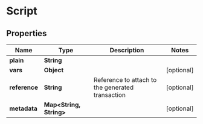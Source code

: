 

# Script


## Properties

| Name | Type | Description | Notes |
|------------ | ------------- | ------------- | -------------|
|**plain** | **String** |  |  |
|**vars** | **Object** |  |  [optional] |
|**reference** | **String** | Reference to attach to the generated transaction |  [optional] |
|**metadata** | **Map&lt;String, String&gt;** |  |  [optional] |



